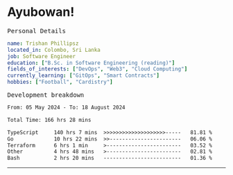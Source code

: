 # Ayubowan!

<samp>Personal Details</samp>

```yaml
name: Trishan Phillipsz
located_in: Colombo, Sri Lanka
job: Software Engineer
education: ["B.Sc. in Software Engineering (reading)"]
fields_of_interests: ["DevOps", "Web3", "Cloud Computing"]
currently_learning: ["GitOps", "Smart Contracts"]
hobbies: ["Football", "Cardistry"]
```

<samp>Development breakdown</samp>

<!--START_SECTION:waka-->

```txt
From: 05 May 2024 - To: 18 August 2024

Total Time: 166 hrs 28 mins

TypeScript     140 hrs 7 mins  >>>>>>>>>>>>>>>>>>>>-----   81.81 %
Go             10 hrs 22 mins  >>-----------------------   06.06 %
Terraform      6 hrs 1 min     >------------------------   03.52 %
Other          4 hrs 48 mins   >------------------------   02.81 %
Bash           2 hrs 20 mins   -------------------------   01.36 %
```

<!--END_SECTION:waka-->

---
